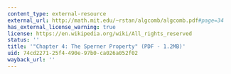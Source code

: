 ```yaml
---
content_type: external-resource
external_url: http://math.mit.edu/~rstan/algcomb/algcomb.pdf#page=34
has_external_license_warning: true
license: https://en.wikipedia.org/wiki/All_rights_reserved
status: ''
title: '"Chapter 4: The Sperner Property" (PDF - 1.2MB)'
uid: 74cd2271-25f4-490e-97b0-ca026a052f02
wayback_url: ''
---
```

